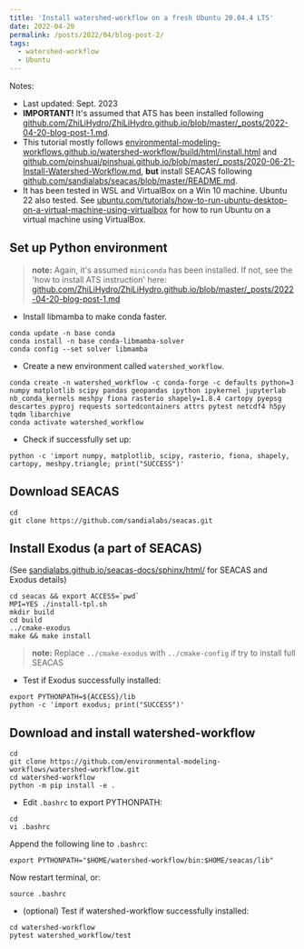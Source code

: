 ```yaml
---
title: 'Install watershed-workflow on a fresh Ubuntu 20.04.4 LTS'
date: 2022-04-20
permalink: /posts/2022/04/blog-post-2/
tags:
  - watershed-workflow 
  - Ubuntu
---
```



Notes: 
* Last updated: Sept. 2023
* **IMPORTANT!** It's assumed that ATS has been installed following [github.com/ZhiLiHydro/ZhiLiHydro.github.io/blob/master/_posts/2022-04-20-blog-post-1.md](https://github.com/ZhiLiHydro/ZhiLiHydro.github.io/blob/master/_posts/2022-04-20-blog-post-1.md). 
* This tutorial mostly follows [environmental-modeling-workflows.github.io/watershed-workflow/build/html/install.html](https://environmental-modeling-workflows.github.io/watershed-workflow/build/html/install.html) and [github.com/pinshuai/pinshuai.github.io/blob/master/_posts/2020-06-21-Install-Watershed-Workflow.md](https://github.com/pinshuai/pinshuai.github.io/blob/master/_posts/2020-06-21-Install-Watershed-Workflow.md), **but** install SEACAS following [github.com/sandialabs/seacas/blob/master/README.md](https://github.com/sandialabs/seacas/blob/master/README.md).
* It has been tested in WSL and VirtualBox on a Win 10 machine. Ubuntu 22 also tested. See [ubuntu.com/tutorials/how-to-run-ubuntu-desktop-on-a-virtual-machine-using-virtualbox](https://ubuntu.com/tutorials/how-to-run-ubuntu-desktop-on-a-virtual-machine-using-virtualbox) for how to run Ubuntu on a virtual machine using VirtualBox.



## Set up Python environment

> **note:** Again, it's assumed `miniconda` has been installed. If not, see the 'how to install ATS instruction' here: [github.com/ZhiLiHydro/ZhiLiHydro.github.io/blob/master/_posts/2022-04-20-blog-post-1.md](https://github.com/ZhiLiHydro/ZhiLiHydro.github.io/blob/master/_posts/2022-04-20-blog-post-1.md)

* Install libmamba to make conda faster.

```
conda update -n base conda
conda install -n base conda-libmamba-solver
conda config --set solver libmamba
```

* Create a new environment called `watershed_workflow`.

```
conda create -n watershed_workflow -c conda-forge -c defaults python=3 numpy matplotlib scipy pandas geopandas ipython ipykernel jupyterlab nb_conda_kernels meshpy fiona rasterio shapely=1.8.4 cartopy pyepsg descartes pyproj requests sortedcontainers attrs pytest netcdf4 h5py tqdm libarchive
conda activate watershed_workflow
```


* Check if successfully set up:

```
python -c 'import numpy, matplotlib, scipy, rasterio, fiona, shapely, cartopy, meshpy.triangle; print("SUCCESS")'
```

## Download SEACAS

```
cd
git clone https://github.com/sandialabs/seacas.git
```

## Install Exodus (a part of SEACAS)

(See [sandialabs.github.io/seacas-docs/sphinx/html/](https://sandialabs.github.io/seacas-docs/sphinx/html/) for SEACAS and Exodus details)

```
cd seacas && export ACCESS=`pwd`
MPI=YES ./install-tpl.sh
mkdir build
cd build
../cmake-exodus
make && make install
```

> **note:** Replace `../cmake-exodus` with `../cmake-config` if try to install full SEACAS

* Test if Exodus successfully installed:

```
export PYTHONPATH=${ACCESS}/lib
python -c 'import exodus; print("SUCCESS")'
```

## Download and install watershed-workflow

```
cd
git clone https://github.com/environmental-modeling-workflows/watershed-workflow.git
cd watershed-workflow
python -m pip install -e .
```

* Edit `.bashrc` to export PYTHONPATH:

```
cd
vi .bashrc
```

Append the following line to `.bashrc`:

```
export PYTHONPATH="$HOME/watershed-workflow/bin:$HOME/seacas/lib"
```

Now restart terminal, or:

```
source .bashrc
```

* (optional) Test if watershed-workflow successfully installed:

```
cd watershed-workflow
pytest watershed_workflow/test
```



